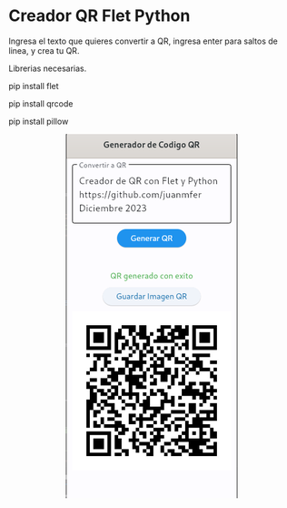 # Creador QR Flet Python
Ingresa el texto que quieres convertir a QR, ingresa enter para saltos de linea, y crea tu QR.


Librerias necesarias.

pip install flet

pip install qrcode

pip install pillow


<p align="center" width="100%">
<picture>
  <img alt="Marcadores Creados" src="https://github.com/juanmfer/Creador-QR-Flet-Python/blob/main/CreadorQR-JMF.png">
</picture>
</p>
